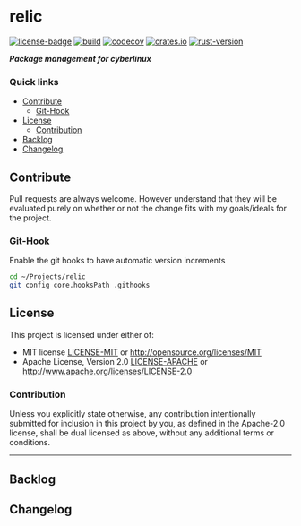 # relic
[![license-badge](https://img.shields.io/crates/l/fungus.svg)](https://opensource.org/licenses/MIT)
[![build](https://github.com/phR0ze/relic/workflows/build/badge.svg?branch=main)](https://github.com/phR0ze/relic/actions)
[![codecov](https://codecov.io/gh/phR0ze/relic/branch/main/graph/badge.svg?token=3KnXWj0qTw)](https://codecov.io/gh/phR0ze/relic)
[![crates.io](https://img.shields.io/crates/v/relic.svg)](https://crates.io/crates/relic)
[![rust-version](https://img.shields.io/badge/rust-latest%20stable-blue.svg)](https://github.com/rust-lang/rust/releases)

***Package management for cyberlinux***

### Quick links
* [Contribute](#contribute)
  * [Git-Hook](#git-hook)
* [License](#license)
  * [Contribution](#contribution)
* [Backlog](#backlog)
* [Changelog](#changelog)

## Contribute <a name="Contribute"/></a>
Pull requests are always welcome. However understand that they will be evaluated purely on whether
or not the change fits with my goals/ideals for the project.

### Git-Hook <a name="git-hook"/></a>
Enable the git hooks to have automatic version increments
```bash
cd ~/Projects/relic
git config core.hooksPath .githooks
```

## License <a name="license"/></a>
This project is licensed under either of:
 * MIT license [LICENSE-MIT](LICENSE-MIT) or http://opensource.org/licenses/MIT
 * Apache License, Version 2.0 [LICENSE-APACHE](LICENSE-APACHE) or http://www.apache.org/licenses/LICENSE-2.0

### Contribution <a name="contribution"/></a>
Unless you explicitly state otherwise, any contribution intentionally submitted for inclusion in
this project by you, as defined in the Apache-2.0 license, shall be dual licensed as above, without
any additional terms or conditions.

---

## Backlog <a name="backlog"/></a>

## Changelog <a name="changelog"/></a>
